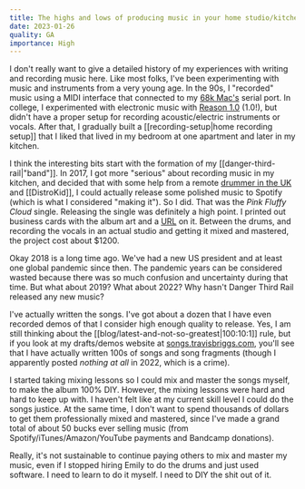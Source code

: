 ```yaml
---
title: The highs and lows of producing music in your home studio/kitchen
date: 2023-01-26
quality: GA
importance: High
---
```

I don't really want to give a detailed history of my experiences with writing and recording music here. Like most folks, I've been experimenting with music and instruments from a very young age. In the 90s, I "recorded" music using a MIDI interface that connected to my [68k Mac's](http://vintagemacmuseum.com/collection/68k-macintosh/) serial port. In college, I experimented with electronic music with [Reason 1.0](https://reasonstudios.com/) (1.0!), but didn't have a proper setup for recording acoustic/electric instruments or vocals. After that, I gradually built a [[recording-setup|home recording setup]] that I liked that lived in my bedroom at one apartment and later in my kitchen.

I think the interesting bits start with the formation of my [[danger-third-rail|"band"]]. In 2017, I got more "serious" about recording music in my kitchen, and decided that with some help from a remote [drummer in the UK](https://emilydrums.com/) and [[DistroKid]], I could actually release some polished music to Spotify (which is what I considered "making it"). So I did. That was the _Pink Fluffy Cloud_ single. Releasing the single was definitely a high point. I printed out business cards with the album art and a [URL](https://dangerthirdrail.com) on it. Between the drums, and recording the vocals in an actual studio and getting it mixed and mastered, the project cost about $1200.

Okay 2018 is a long time ago. We've had a new US president and at least one global pandemic since then. The pandemic years can be considered wasted because there was so much confusion and uncertainty during that time. But what about 2019? What about 2022? Why hasn't Danger Third Rail released any new music?

I've actually written the songs. I've got about a dozen that I have even recorded demos of that I consider high enough quality to release. Yes, I am still thinking about the [[blog/latest-and-not-so-greatest|100:10:1]] rule, but if you look at my drafts/demos website at [songs.travisbriggs.com](https://songs.travisbriggs.com), you'll see that I have actually written 100s of songs and song fragments (though I apparently posted _nothing at all_ in 2022, which is a crime).

I started taking mixing lessons so I could mix and master the songs myself, to make the album 100% DIY. However, the mixing lessons were hard and hard to keep up with. I haven't felt like at my current skill level I could do the songs justice. At the same time, I don't want to spend thousands of dollars to get them professionally mixed and mastered, since I've made a grand total of about 50 bucks ever selling music (from Spotify/iTunes/Amazon/YouTube payments and Bandcamp donations).

Really, it's not sustainable to continue paying others to mix and master my music, even if I stopped hiring Emily to do the drums and just used software. I need to learn to do it myself. I need to DIY the shit out of it.
